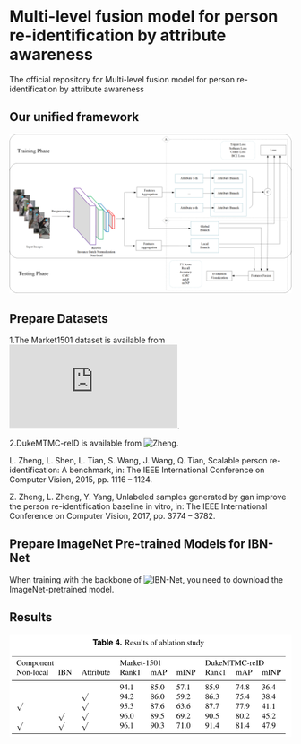 # Multi-level fusion model for person re-identification by attribute awareness
The official repository for Multi-level fusion model for person re-identification by attribute awareness

## Our unified framework
![framework](./figs/Fig1.png)

## Prepare Datasets
1.The Market1501 dataset is available from ![Zheng](http://zheng-lab.cecs.anu.edu.au/Project/project_reid.html "Zheng").

2.DukeMTMC-reID is available from ![Zheng](https://megapixels.cc/duke_mtmc/ "Zheng").

L. Zheng, L. Shen, L. Tian, S. Wang, J. Wang, Q. Tian, Scalable person
re-identification: A benchmark, in: The IEEE International Conference
on Computer Vision, 2015, pp. 1116 – 1124.

Z. Zheng, L. Zheng, Y. Yang, Unlabeled samples generated by gan improve
the person re-identification baseline in vitro, in: The IEEE International
Conference on Computer Vision, 2017, pp. 3774 – 3782.

## Prepare ImageNet Pre-trained Models for IBN-Net
When training with the backbone of ![IBN-Net](https://arxiv.org/abs/1807.09441 "IBN-ResNet"), you need to download the ImageNet-pretrained model.

## Results
![framework](./figs/Fig2.png)
